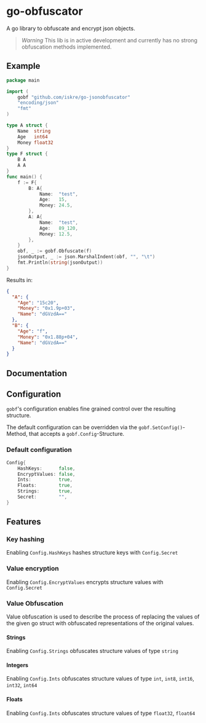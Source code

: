 # go-obfuscator

A go library to obfuscate and encrypt json objects.

> _Warning_
> This lib is in active development and currently has no strong obfuscation
> methods implemented.

## Example

```go
package main

import (
    gobf "github.com/iskre/go-jsonobfuscator"
	"encoding/json"
	"fmt"
)

type A struct {
    Name  string
    Age   int64
    Money float32
}
type F struct {
    B A
    A A
}
func main() {
    f := F{
        B: A{
            Name:  "test",
            Age:   15,
            Money: 24.5,
        },
        A: A{
            Name:  "test",
            Age:   89_120,
            Money: 12.5,
        },
    }
    obf, _ := gobf.Obfuscate(f)
    jsonOutput, _ := json.MarshalIndent(obf, "", "\t")
    fmt.Println(string(jsonOutput))
}
```

Results in:

```json
{
  "A": {
    "Age": "15c20",
    "Money": "0x1.9p+03",
    "Name": "dGVzdA=="
  },
  "B": {
    "Age": "f",
    "Money": "0x1.88p+04",
    "Name": "dGVzdA=="
  }
}
```

## Documentation

## Configuration

`gobf`'s configuration enables fine grained control over the resulting
structure.

The default configuration can be overridden via the `gobf.SetConfig()`-Method,
that accepts a `gobf.Config`-Structure.

### Default configuration

```go
Config{
	HashKeys:      false,
	EncryptValues: false,
	Ints:          true,
	Floats:        true,
	Strings:       true,
	Secret:        "",
}
```

## Features

### Key hashing

Enabling `Config.HashKeys` hashes structure keys with `Config.Secret`

### Value encryption

Enabling `Config.EncryptValues` encrypts structure values with `Config.Secret`

### Value Obfuscation

Value obfuscation is used to describe the process of replacing the values of
the given go struct with obfuscated representations of the original values.

#### Strings

Enabling `Config.Strings` obfuscates structure values of type `string`

#### Integers

Enabling `Config.Ints` obfuscates structure values of type `int`, `int8`, `int16`, `int32`, `int64`

#### Floats

Enabling `Config.Ints` obfuscates structure values of type `float32`, `float64`
